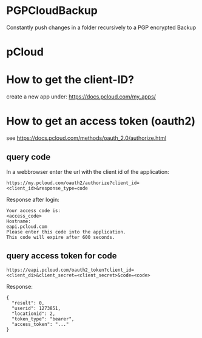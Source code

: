 # PGPCloudBackup

Constantly push changes in a folder recursively to a PGP encrypted Backup

# pCloud

# How to get the client-ID?

create a new app under: https://docs.pcloud.com/my_apps/



# How to get an access token (oauth2)

see https://docs.pcloud.com/methods/oauth_2.0/authorize.html


## query code

In a webbrowser enter the url with the client id of the application:

```
https://my.pcloud.com/oauth2/authorize?client_id=<client_id>&response_type=code
```

Response after login:

```
Your access code is:
<access_code>
Hostname:
eapi.pcloud.com
Please enter this code into the application.
This code will expire after 600 seconds.
```


## query access token for code

```
https://eapi.pcloud.com/oauth2_token?client_id=<client_di>&client_secret=<client_secret>&code=<code> 
```

Response:

```
{
  "result": 0,
  "userid": 1273851,
  "locationid": 2,
  "token_type": "bearer",
  "access_token": "..."
}
```
